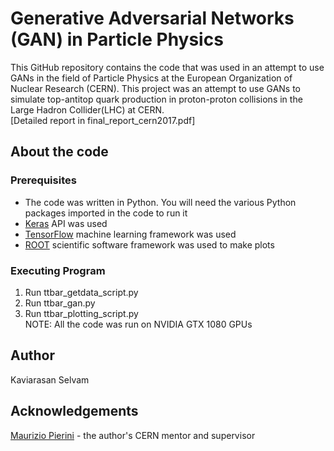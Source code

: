 # Generative Adversarial Networks (GAN) in Particle Physics
This GitHub repository contains the code that was used in an attempt to use GANs in the field of Particle Physics at the European Organization of Nuclear Research (CERN). This project was an attempt to use GANs to simulate top-antitop quark production in proton-proton collisions in the Large Hadron Collider(LHC) at CERN. <br />
[Detailed report in final_report_cern2017.pdf]

## About the code
### Prerequisites
* The code was written in Python. You will need the various Python packages imported in the code to run it
* [Keras](https://keras.io/) API was used
* [TensorFlow](https://www.tensorflow.org/) machine learning framework was used
* [ROOT](https://root.cern.ch/) scientific software framework was used to make plots <br />

### Executing Program
1. Run ttbar_getdata_script.py <br />
2. Run ttbar_gan.py <br />
3. Run ttbar_plotting_script.py <br />
NOTE: All the code was run on NVIDIA GTX 1080 GPUs

## Author
Kaviarasan Selvam

## Acknowledgements
[Maurizio Pierini](https://ch.linkedin.com/in/maurizio-pierini-a04889a) - the author's CERN mentor and supervisor

